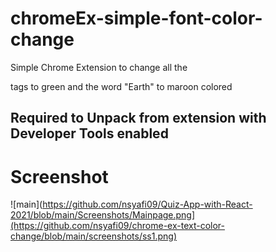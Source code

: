 # chromeEx-simple-font-color-change
 Simple Chrome Extension to change all the <p> tags to green and the word "Earth" to maroon colored


## Required to Unpack from extension with Developer Tools enabled

# Screenshot
![main](https://github.com/nsyafi09/Quiz-App-with-React-2021/blob/main/Screenshots/Mainpage.png](https://github.com/nsyafi09/chrome-ex-text-color-change/blob/main/screenshots/ss1.png)
